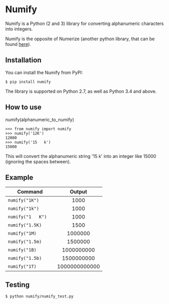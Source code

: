 # Numify
Numify is a Python (2 and 3) library for converting alphanumeric characters into integers.

Numify is the opposite of Numerize (another python library, that can be found [here](https://github.com/davidsa03/numerize)).

## Installation
You can install the Numify from PyPI:

`$ pip install numify`

The library is supported on Python 2.7, as well as Python 3.4 and above.

## How to use
numify(alphanumeric_to_numify)
```
>>> from numify import numify
>>> numify('12K')
12000
>>> numify('15   k')
15000
```
This will convert the alphanumeric string '15   k' into an integer like 15000 (ignoring the spaces between).

## Example
| Command | Output |
|------|:---------:|
|`numify("1K")     `| 1000|
|`numify("1k")     `| 1000|
|`numify("1   K")  `| 1000|
|`numify("1.5K)    `| 1500|
|`numify("1M)      `| 1000000|
|`numify("1.5m)    `| 1500000|
|`numify("1B)      `| 1000000000|
|`numify("1.5b)    `| 1500000000|
|`numify("1T)      `| 1000000000000|


## Testing
`$ python numify/numify_test.py`

